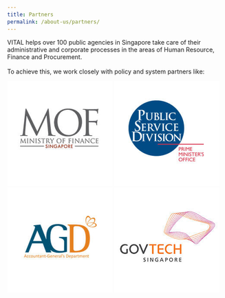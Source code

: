 ```yaml
---
title: Partners
permalink: /about-us/partners/
---
```


VITAL helps over 100 public agencies in Singapore take care of their administrative and corporate processes in the areas of Human Resource, Finance and Procurement.
<br><br>To achieve this, we work closely with policy and system partners like:

<div class="partners">
    <a href="https://www.mof.gov.sg" target="_blank" ><img src="/images/partners/mof.jpg" alt="mof" class="ive_eobj_center ive_clickable" /></a>
    <a href="https://www.psd.gov.sg" target="_blank" ><img src="/images/partners/psd.jpg" alt="psd" class="ive_eobj_center ive_clickable" /></a>
    <a href="https://www.agd.gov.sg" target="_blank" ><img src="/images/partners/agd_logo.jpg" alt="agd" class="ive_eobj_center ive_clickable" /></a>
    <a href="https://www.tech.gov.sg" target="_blank" ><img src="/images/partners/gov-tech.jpg" alt="gov-tech" class="ive_eobj_center ive_clickable" /></a>
</div>